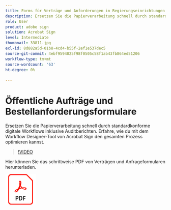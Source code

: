 ```yaml
---
title: Forms für Verträge und Anforderungen in Regierungseinrichtungen
description: Ersetzen Sie die Papierverarbeitung schnell durch standardkonforme digitale Workflows mit Prüfberichten
role: User
product: adobe sign
solution: Acrobat Sign
level: Intermediate
thumbnail: 33811.jpg
exl-id: 8d882a5d-01b8-4cd4-b55f-2ef1e537dec5
source-git-commit: 4ebf9594025f98f0505c58f1ab43fb864ed51206
workflow-type: tm+mt
source-wordcount: '63'
ht-degree: 0%

---
```


# Öffentliche Aufträge und Bestellanforderungsformulare

Ersetzen Sie die Papierverarbeitung schnell durch standardkonforme digitale Workflows inklusive Auditberichten. Erfahre, wie du mit dem Workflow Designer-Tool von Acrobat Sign den gesamten Prozess optimieren kannst.

>[!VIDEO](https://video.tv.adobe.com/v/33811?quality=12&learn=on&hidetitle=true)

Hier können Sie das schrittweise PDF von Verträgen und Anfrageformularen herunterladen.

[![PDF-Rezept herunterladen](../assets/acrobat_PDF_96.png)](../assets/UseCaseRecipe-EN-UsingWorkflowDesigner.pdf)
